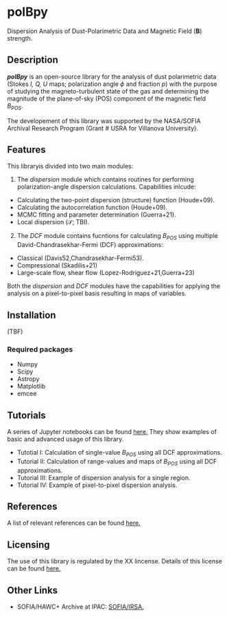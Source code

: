 # polBpy
Dispersion Analysis of Dust-Polarimetric Data and Magnetic Field (**B**) strength.

## Description
***polBpy*** is an open-source library for the analysis of dust polarimetric data (Stokes *I, Q, U* maps; polarization angle $\phi$ and fraction *p*) with the purpose of studying the magneto-turbulent state of the gas and determining the magnitude of the plane-of-sky (POS) component of the magnetic field $B_{POS}$.

The developement of this library was supported by the NASA/SOFIA Archival Research Program (Grant # USRA for Villanova University).

## Features

This libraryis divided into two main modules:

1. The *dispersion* module which contains routines for performing polarization-angle dispersion calculations. Capabilities inlcude:
  - Calculating the two-point dispersion (structure) function (Houde+09).
  - Calculating the autocorrelation function (Houde+09).
  - MCMC fitting and parameter determination (Guerra+21).
  - Local dispersion ($\mathcal{S}$; TBI).
2. The *DCF* module contains fucntions for calculating $B_{POS}$ using multiple David-Chandrasekhar-Fermi (DCF) approximations:
 - Classical (Davis52,Chandrasekhar-Fermi53).
 - Compressional (Skadilis+21)
 - Large-scale flow, shear flow (Lopez-Rodriguez+21,Guerra+23) 

Both the *dispersion* and *DCF* modules have the capabilities for applying the analysis on a pixel-to-pixel basis resulting in maps of variables.

## Installation
(TBF)
### Required packages
- Numpy
- Scipy
- Astropy
- Matplotlib
- emcee

## Tutorials
A series of Jupyter notebooks can be found [here.](https://github.com/jorgueagui/polBpy/tree/fbe89ea5aa79fb70be8148f458581906c2cc6af3/tutorials) They show examples of basic and advanced usage of this library.
- Tutotial I: Calculation of single-value $B_{POS}$ using all DCF approximations.
- Tutorial II: Calculation of range-values and maps of $B_{POS}$ using all DCF approximations.
- Tutorial III: Example of dispersion analysis for a single region.
- Tutorial IV: Example of pixel-to-pixel dispersion analysis.

## References

A list of relevant references can be found [here.](https://github.com/jorgueagui/polBpy/blob/9039d4af5d25c49130bf51be7fe0ce363424edcc/refs.md)

## Licensing

The use of this library is regulated by the XX lincense. Details of this license can be found [here.](https://github.com/jorgueagui/polBpy/blob/3d172ed7b52df5684b0ec117958172eb6f4c8679/License.md)

## Other Links

- SOFIA/HAWC+ Archive at IPAC: [SOFIA/IRSA.](https://irsa.ipac.caltech.edu/applications/sofia/?__action=layout.showDropDown&)

